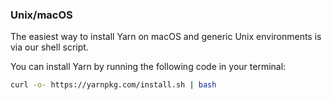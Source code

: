 ### Unix/macOS

The easiest way to install Yarn on macOS and generic Unix environments is via
our shell script.

You can install Yarn by running the following code in your terminal:

```sh
curl -o- https://yarnpkg.com/install.sh | bash
```
